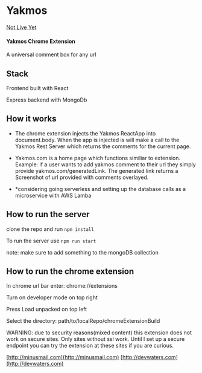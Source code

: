# Yakmos
[Not Live Yet](https://github.com/bcwaters/yakmos)

#### Yakmos Chrome Extension
A universal comment box for any url

## Stack
Frontend built with React

Express backend with MongoDb

## How it works

- The chrome extension injects the Yakmos ReactApp into document.body. When the app is injected is will make a call to the Yakmos Rest Server which returns the comments for the current page.

- Yakmos.com is a  home page which functions similiar to extension. Example: if a user wants to add yakmos comment to their url they simply provide yakmos.com/generatedLink. The generated link returns a Screenshot of url provided with comments overlayed.

- *considering going serverless  and setting up the database calls as a microservice with AWS Lamba 

## How to run the server

clone the repo and run ```npm install ```

To run the server use ``` npm run start ```

note: make sure to add something to the mongoDB collection

## How to run the chrome extension

In chrome url bar enter: chrome://extensions

Turn on developer mode on top right

Press Load unpacked on top left

Select the directory: path/to/localRepo/chromeExtensionBuild

WARNING: due to security reasons(mixed content) this extension does not work on secure sites. Only sites without ssl work.
Until I set up a secure endpoint you can try the extension at these sites if you are curious.

[http://minusmail.com](http://minusmail.com)
[http://devwaters.com](http://devwaters.com)



